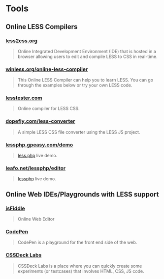 # Tools

## Online LESS Compilers

### [less2css.org](http://less2css.org/)
> Online Integrated Development Environment (IDE) that is hosted in a browser allowing users to edit and compile LESS to CSS in real-time.

### [winless.org/online-less-compiler](http://winless.org/online-less-compiler)
> This Online LESS Compiler can help you to learn LESS. You can go through the examples below or try your own LESS code.

### [lesstester.com](http://lesstester.com/)
> Online compiler for LESS CSS.

### [dopefly.com/less-converter](http://www.dopefly.com/less-converter/less-converter.html)
> A simple LESS CSS file converter using the LESS JS project.

### [lessphp.gpeasy.com/demo](http://lessphp.gpeasy.com/demo)
> [less.php](http://lessphp.gpeasy.com/) live demo.

### [leafo.net/lessphp/editor](http://leafo.net/lessphp/editor.html)
> [lessphp](http://leafo.net/lessphp/) live demo.

## Online Web IDEs/Playgrounds with LESS support

### [jsFiddle]( http://jsfiddle.net)
> Online Web Editor

### [CodePen](http://codepen.io)
> CodePen is a playground for the front end side of the web.

### [CSSDeck Labs](http://cssdeck.com/labs)
> CSSDeck Labs is a place where you can quickly create some experiments (or testcases) that involves HTML, CSS, JS code.